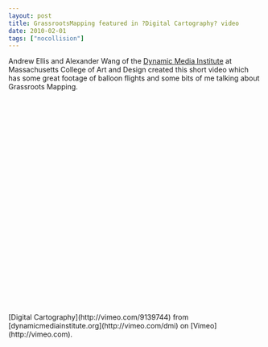 ```yaml
---
layout: post
title: GrassrootsMapping featured in ?Digital Cartography? video
date: 2010-02-01
tags: ["nocollision"]
---
```


Andrew Ellis and Alexander Wang of the [Dynamic Media Institute](http://vimeo.com/dmi) at Massachusetts College of Art and Design created this short video which has some great footage of balloon flights and some bits of me talking about Grassroots Mapping.

<object width="550" height="413"><param name="allowfullscreen" value="true" /><param name="allowscriptaccess" value="always" /><param name="movie" value="moogaloop.swf?clip_id=9139744&server=vimeo.com&show_title=1&show_byline=1&show_portrait=0&color=ffffff&fullscreen=1" /><embed src="http://vimeo.com/moogaloop.swf?clip_id=9139744&server=vimeo.com&show_title=1&show_byline=1&show_portrait=0&color=ffffff&fullscreen=1" type="application/x-shockwave-flash" allowfullscreen="true" allowscriptaccess="always" width="550" height="413"></embed></object>
<p>[Digital Cartography](http://vimeo.com/9139744) from [dynamicmediainstitute.org](http://vimeo.com/dmi) on [Vimeo](http://vimeo.com).
